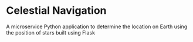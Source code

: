 # Celestial Navigation
A microservice Python application to determine the location on Earth using the position of stars built using Flask


